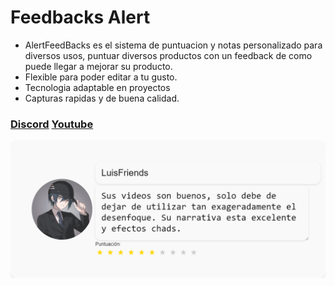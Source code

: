 # Feedbacks Alert
- AlertFeedBacks es el sistema de puntuacion y notas personalizado para diversos usos, puntuar diversos productos con un feedback de como puede llegar a mejorar su producto.
- Flexible para poder editar a tu gusto.
- Tecnologia adaptable en proyectos
- Capturas rapidas y de buena calidad.
### [Discord](https://discord.com/invite/Y2VUgTE) [Youtube](https://www.youtube.com/@loquendoalert9590)
![](feedback_20.png)
